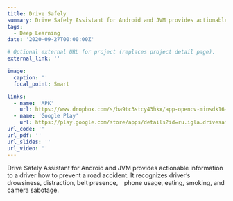 ```yaml
---
title: Drive Safely
summary: Drive Safely Assistant for Android and JVM provides actionable information to a driver how to prevent a road accident. It recognizes driver’s drowsiness, distraction, belt presence, phone usage, eating, smoking, and camera sabotage.
tags:
  - Deep Learning
date: '2020-09-27T00:00:00Z'

# Optional external URL for project (replaces project detail page).
external_link: ''

image:
  caption: ''
  focal_point: Smart

links:
  - name: 'APK'
    url: https://www.dropbox.com/s/ba9tc3stcy43hkx/app-opencv-minsdk16-release-github.apk?dl=0
  - name: 'Google Play'
    url: https://play.google.com/store/apps/details?id=ru.igla.drivesafely
url_code: ''
url_pdf: ''
url_slides: ''
url_video: ''
---
```


Drive Safely Assistant for Android and JVM provides actionable information to a driver how to prevent a road accident. It recognizes driver’s drowsiness, distraction, belt presence, phone usage, eating, smoking, and camera sabotage.
